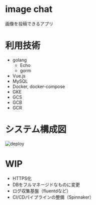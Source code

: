 # image chat

画像を投稿できるアプリ

# 利用技術

- golang
	- Echo
	- gorm
- Vue.js
- MySQL
- Docker, docker-compose
- GKE
- GCS
- GCB
- GCR

# システム構成図

![deploy](https://user-images.githubusercontent.com/27873650/73941207-2bc7e580-4930-11ea-9d5f-f25ffb9bb075.png)

# WIP

- HTTPS化
- DBをフルマネージドなものに変更
- ログ収集基盤（fluentdなど）
- CI/CDパイプラインの整備（Spinnaker）
